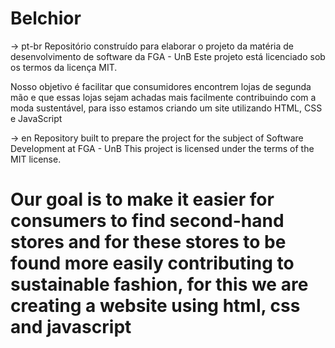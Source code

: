 # Belchior


-> pt-br
Repositório construído para elaborar o projeto da matéria de desenvolvimento de software da FGA - UnB
Este projeto está licenciado sob os termos da licença MIT.

Nosso objetivo é facilitar que consumidores encontrem lojas de segunda mão e que essas lojas sejam achadas mais facilmente contribuindo com a moda sustentável, para isso estamos criando um site utilizando HTML, CSS e JavaScript

-> en
Repository built to prepare the project for the subject of Software Development at FGA - UnB
This project is licensed under the terms of the MIT license.

Our goal is to make it easier for consumers to find second-hand stores and for these stores to be found more easily contributing to sustainable fashion, for this we are creating a website using html, css and javascript
=======

